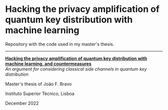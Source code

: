 # Hacking the privacy amplification of quantum key distribution with machine learning

Repository with the code used in my master's thesis.

---

[**Hacking the privacy amplification of quantum key distribution with machine learning, and countermeasures**](https://fenix.tecnico.ulisboa.pt/cursos/meft21/dissertacao/1972678479055546 "Master's thesis of João F. Bravo")  
*An argument for considering classical side channels in quantum key distribution*

Master's thesis of João F. Bravo

Instituto Superior Técnico, Lisboa

December 2022
